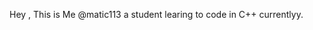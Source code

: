 Hey , This is Me @matic113 a student learing to code in  C++ currentlyy.
<!---
matic113/matic113 is a ✨ special ✨ repository because its `README.md` (this file) appears on your GitHub profile.
You can click the Preview link to take a look at your changes.
--->
